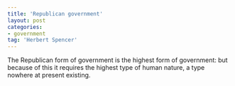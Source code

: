 ```yaml
---
title: 'Republican government'
layout: post
categories:
- government
tag: 'Herbert Spencer'
---
```


The Republican form of government is the highest form of government: but because of this it requires the highest type of human nature, a type nowhere at present existing.